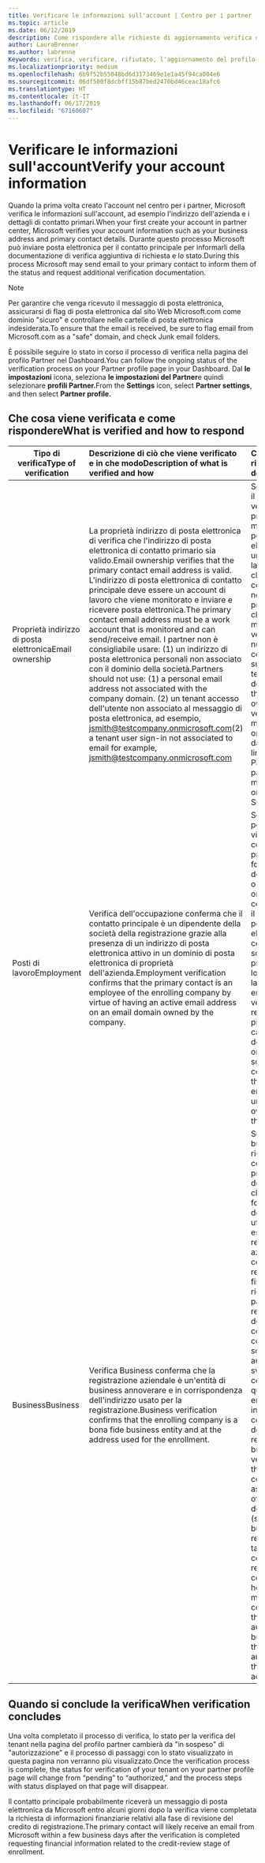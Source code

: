 ```yaml
---
title: Verificare le informazioni sull'account | Centro per i partner
ms.topic: article
ms.date: 06/12/2019
description: Come rispondere alle richieste di aggiornamento verifica da parte di Microsoft
author: LauraBrenner
ms.author: labrenne
Keywords: verifica, verificare, rifiutato, l'aggiornamento del profilo del partner
ms.localizationpriority: medium
ms.openlocfilehash: 6b9f52b55048bd6d3173469e1e1a45f94ca004e6
ms.sourcegitcommit: 06df500f8dcbff15b87bed2470bd46ceac18afc6
ms.translationtype: HT
ms.contentlocale: it-IT
ms.lasthandoff: 06/17/2019
ms.locfileid: "67160607"
---
```

# <a name="verify-your-account-information"></a><span data-ttu-id="e8e10-104">Verificare le informazioni sull'account</span><span class="sxs-lookup"><span data-stu-id="e8e10-104">Verify your account information</span></span>

<span data-ttu-id="e8e10-105">Quando la prima volta creato l'account nel centro per i partner, Microsoft verifica le informazioni sull'account, ad esempio l'indirizzo dell'azienda e i dettagli di contatto primari.</span><span class="sxs-lookup"><span data-stu-id="e8e10-105">When your first create your account in partner center, Microsoft verifies your account information such as your business address and primary contact details.</span></span> <span data-ttu-id="e8e10-106">Durante questo processo Microsoft può inviare posta elettronica per il contatto principale per informarli della documentazione di verifica aggiuntiva di richiesta e lo stato.</span><span class="sxs-lookup"><span data-stu-id="e8e10-106">During this process Microsoft may send email to your primary contact to inform them of the status and request additional verification documentation.</span></span> 

>[!Note]
><span data-ttu-id="e8e10-107">Per garantire che venga ricevuto il messaggio di posta elettronica, assicurarsi di flag di posta elettronica dal sito Web Microsoft.com come dominio "sicuro" e controllare nelle cartelle di posta elettronica indesiderata.</span><span class="sxs-lookup"><span data-stu-id="e8e10-107">To ensure that the email is received, be sure to flag email from Microsoft.com as a "safe" domain, and check Junk email folders.</span></span>

<span data-ttu-id="e8e10-108">È possibile seguire lo stato in corso il processo di verifica nella pagina del profilo Partner nel Dashboard.</span><span class="sxs-lookup"><span data-stu-id="e8e10-108">You can follow the ongoing status of the verification process on your Partner profile page in your Dashboard.</span></span> <span data-ttu-id="e8e10-109">Dal **le impostazioni** icona, seleziona **le impostazioni del Partner**e quindi selezionare **profili Partner.**</span><span class="sxs-lookup"><span data-stu-id="e8e10-109">From the **Settings** icon, select **Partner settings**, and then select **Partner profile.**</span></span>

## <a name="what-is-verified-and-how-to-respond"></a><span data-ttu-id="e8e10-110">Che cosa viene verificata e come rispondere</span><span class="sxs-lookup"><span data-stu-id="e8e10-110">What is verified and how to respond</span></span>

|<span data-ttu-id="e8e10-111">**Tipo di verifica**</span><span class="sxs-lookup"><span data-stu-id="e8e10-111">**Type of verification**</span></span>   |<span data-ttu-id="e8e10-112">**Descrizione di ciò che viene verificato e in che modo**</span><span class="sxs-lookup"><span data-stu-id="e8e10-112">**Description of what is verified and how**</span></span>   |<span data-ttu-id="e8e10-113">**Cosa fare se rifiutato**</span><span class="sxs-lookup"><span data-stu-id="e8e10-113">**What to do if rejected**</span></span>   |
|----------------------------|:-----------------------------------|:--------------------------------------|
|<span data-ttu-id="e8e10-114">Proprietà indirizzo di posta elettronica</span><span class="sxs-lookup"><span data-stu-id="e8e10-114">Email ownership</span></span>   |<span data-ttu-id="e8e10-115">La proprietà indirizzo di posta elettronica di verifica che l'indirizzo di posta elettronica di contatto primario sia valido.</span><span class="sxs-lookup"><span data-stu-id="e8e10-115">Email ownership verifies that the primary contact email address is valid.</span></span>  <span data-ttu-id="e8e10-116">L'indirizzo di posta elettronica di contatto principale deve essere un account di lavoro che viene monitorato e inviare e ricevere posta elettronica.</span><span class="sxs-lookup"><span data-stu-id="e8e10-116">The primary contact email address must be a work account that is monitored and can send/receive email.</span></span>  <span data-ttu-id="e8e10-117">I partner non è consigliabile usare: (1) un indirizzo di posta elettronica personali non associato con il dominio della società.</span><span class="sxs-lookup"><span data-stu-id="e8e10-117">Partners should not use: (1) a personal email address not associated with the company domain.</span></span> <span data-ttu-id="e8e10-118">(2) un tenant accesso dell'utente non associato al messaggio di posta elettronica, ad esempio, jsmith@testcompany.onmicrosoft.com</span><span class="sxs-lookup"><span data-stu-id="e8e10-118">(2) a tenant user sign-in not associated to email for example, jsmith@testcompany.onmicrosoft.com</span></span>   |<span data-ttu-id="e8e10-119">Se non si riceve il messaggio di verifica della proprietà di messaggio di posta elettronica entro un giorno lavorativo, fare clic sul collegamento nella pagina del profilo Partner a che il messaggio venga inviato nuovamente o contattare il supporto tecnico.</span><span class="sxs-lookup"><span data-stu-id="e8e10-119">If you don’t receive the email ownership verification message within one business day, click the link on the Partner profile page to have the message resent, or contact Support.</span></span>|
|<span data-ttu-id="e8e10-120">Posti di lavoro</span><span class="sxs-lookup"><span data-stu-id="e8e10-120">Employment</span></span> |<span data-ttu-id="e8e10-121">Verifica dell'occupazione conferma che il contatto principale è un dipendente della società della registrazione grazie alla presenza di un indirizzo di posta elettronica attivo in un dominio di posta elettronica di proprietà dell'azienda.</span><span class="sxs-lookup"><span data-stu-id="e8e10-121">Employment verification confirms that the primary contact is an employee of the enrolling company by virtue of having an active email address on an email domain owned by the company.</span></span>|<span data-ttu-id="e8e10-122">Se la verifica di posti di lavoro viene rifiutata, il contatto principale può fornire documentazione o un'origine online per confermare che il dominio di posta elettronica del contatto si trova sotto la proprietà del loro datore di lavoro.</span><span class="sxs-lookup"><span data-stu-id="e8e10-122">If employment verification is rejected, the primary contact can provide documentation or an online source confirming that the contact’s email domain is under the ownership of their employer.</span></span>|
|<span data-ttu-id="e8e10-123">Business</span><span class="sxs-lookup"><span data-stu-id="e8e10-123">Business</span></span>   |<span data-ttu-id="e8e10-124">Verifica Business conferma che la registrazione aziendale è un'entità di business annoverare e in corrispondenza dell'indirizzo usato per la registrazione.</span><span class="sxs-lookup"><span data-stu-id="e8e10-124">Business verification confirms that the enrolling company is a bona fide business entity and at the address used for the enrollment.</span></span>|<span data-ttu-id="e8e10-125">Se la verifica di business non riesce, il contatto principale dell'utente verrà chiesto di fornire documentazione ufficiale (ad esempio una registrazione aziendale o certificato di registrazione fiscale o ricezione) dal paese di residenza dell'azienda o comune di conferma che la società è autorizzato per svolgere attività commerciali con questo nome di entità e si trova in corrispondenza dell'indirizzo di registrazione.</span><span class="sxs-lookup"><span data-stu-id="e8e10-125">If business verification fails, the primary contact will be asked to provide official documentation (such as a business registration or tax registration certificate or receipt)from the company’s home country or municipality confirming that the company is authorized to do business under that entity name and is located at the enrollment address.</span></span>|

## <a name="when-verification-concludes"></a><span data-ttu-id="e8e10-126">Quando si conclude la verifica</span><span class="sxs-lookup"><span data-stu-id="e8e10-126">When verification concludes</span></span>

<span data-ttu-id="e8e10-127">Una volta completato il processo di verifica, lo stato per la verifica del tenant nella pagina del profilo partner cambierà da "in sospeso" di "autorizzazione" e il processo di passaggi con lo stato visualizzato in questa pagina non verranno più visualizzato.</span><span class="sxs-lookup"><span data-stu-id="e8e10-127">Once the verification process is complete, the status for verification of your tenant on your partner profile page will change from “pending” to “authorized,” and the process steps with status displayed on that page will disappear.</span></span>

<span data-ttu-id="e8e10-128">Il contatto principale probabilmente riceverà un messaggio di posta elettronica da Microsoft entro alcuni giorni dopo la verifica viene completata la richiesta di informazioni finanziarie relativi alla fase di revisione del credito di registrazione.</span><span class="sxs-lookup"><span data-stu-id="e8e10-128">The primary contact will likely receive an email from Microsoft within a few business days after the verification is completed requesting financial information related to the credit-review stage of enrollment.</span></span>